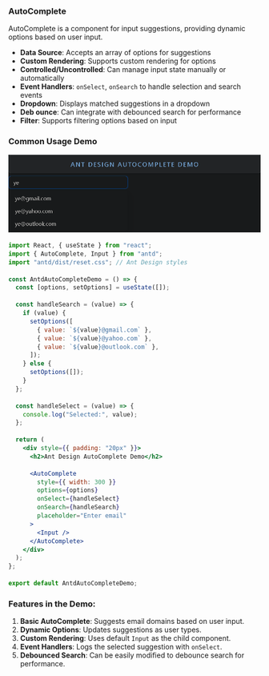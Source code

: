 ### AutoComplete

AutoComplete is a component for input suggestions, providing dynamic options based on user input.

- **Data Source**: Accepts an array of options for suggestions
- **Custom Rendering**: Supports custom rendering for options
- **Controlled/Uncontrolled**: Can manage input state manually or automatically
- **Event Handlers**: `onSelect`, `onSearch` to handle selection and search events
- **Dropdown**: Displays matched suggestions in a dropdown
- **Deb ounce**: Can integrate with debounced search for performance
- **Filter**: Supports filtering options based on input

### Common Usage Demo

![image-20241120125350410](assets\image-20241120125350410.png)

```jsx
import React, { useState } from "react";
import { AutoComplete, Input } from "antd";
import "antd/dist/reset.css"; // Ant Design styles

const AntdAutoCompleteDemo = () => {
  const [options, setOptions] = useState([]);

  const handleSearch = (value) => {
    if (value) {
      setOptions([
        { value: `${value}@gmail.com` },
        { value: `${value}@yahoo.com` },
        { value: `${value}@outlook.com` },
      ]);
    } else {
      setOptions([]);
    }
  };

  const handleSelect = (value) => {
    console.log("Selected:", value);
  };

  return (
    <div style={{ padding: "20px" }}>
      <h2>Ant Design AutoComplete Demo</h2>

      <AutoComplete
        style={{ width: 300 }}
        options={options}
        onSelect={handleSelect}
        onSearch={handleSearch}
        placeholder="Enter email"
      >
        <Input />
      </AutoComplete>
    </div>
  );
};

export default AntdAutoCompleteDemo;
```

### Features in the Demo:
1. **Basic AutoComplete**: Suggests email domains based on user input.
2. **Dynamic Options**: Updates suggestions as user types.
3. **Custom Rendering**: Uses default `Input` as the child component.
4. **Event Handlers**: Logs the selected suggestion with `onSelect`.
5. **Debounced Search**: Can be easily modified to debounce search for performance.